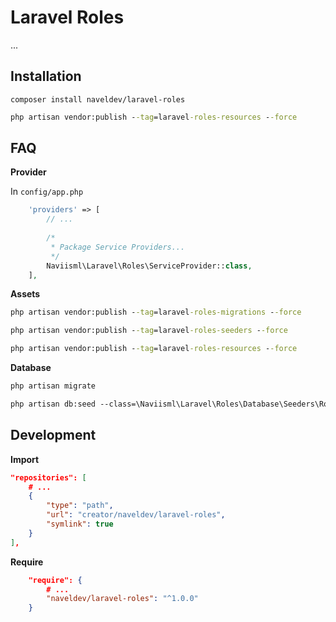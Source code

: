 # Laravel Roles

...

## Installation

```composer
composer install naveldev/laravel-roles
```

```cmd
php artisan vendor:publish --tag=laravel-roles-resources --force
```

## FAQ

**Provider**

In `config/app.php`

```php
    'providers' => [
        // ...
        
        /*
         * Package Service Providers...
         */
        Naviisml\Laravel\Roles\ServiceProvider::class,
    ],
```

**Assets**

```cmd
php artisan vendor:publish --tag=laravel-roles-migrations --force
```

```cmd
php artisan vendor:publish --tag=laravel-roles-seeders --force
```

```cmd
php artisan vendor:publish --tag=laravel-roles-resources --force
```

**Database**

```cmd
php artisan migrate
```

```cmd
php artisan db:seed --class=\Naviisml\Laravel\Roles\Database\Seeders\RoleSeeder
```

## Development

**Import**

```json
"repositories": [
	# ...
	{
		"type": "path",
		"url": "creator/naveldev/laravel-roles",
		"symlink": true
	}
],
```

**Require**

```json
	"require": {
		# ...
		"naveldev/laravel-roles": "^1.0.0"
	}
```
